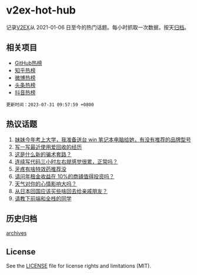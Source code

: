 # v2ex-hot-hub

 记录[V2EX](https://www.v2ex.com/)从 2021-01-06 日至今的热门话题。每小时抓取一次数据，按天[归档](archives)。
 
 ## 相关项目

- [GitHub热榜](https://github.com/snaildev/github-hot-hub)
- [知乎热榜](https://github.com/snaildev/zhihu-hot-hub)
- [微博热榜](https://github.com/snaildev/weibo-hot-hub)
- [头条热榜](https://github.com/snaildev/toutiao-hot-hub)
- [抖音热榜](https://github.com/snaildev/douyin-hot-hub)


 `更新时间：2023-07-31 09:57:59 +0800`

## 热议话题

1. [妹妹今年考上大学，我准备送台 win 笔记本电脑给她，有没有推荐的品牌型号](https://www.v2ex.com/t/960951)
1. [写一写最近使用爱回收的经历](https://www.v2ex.com/t/960987)
1. [这是什么新的骗术套路？](https://www.v2ex.com/t/960909)
1. [连续写代码三小时左右就感觉很累，正常吗？](https://www.v2ex.com/t/960969)
1. [牙疼有啥特效药推荐没](https://www.v2ex.com/t/961066)
1. [请问年租金收益在 10%的商铺值得投资吗？](https://www.v2ex.com/t/960972)
1. [天气对你的心情影响大吗？](https://www.v2ex.com/t/960956)
1. [从日本回国应该买些啥回去给亲戚朋友？](https://www.v2ex.com/t/961015)
1. [请教下前端和全栈的同学](https://www.v2ex.com/t/961053)

## 历史归档

[archives](archives)

## License

See the [LICENSE](LICENSE) file for license rights and limitations (MIT).
